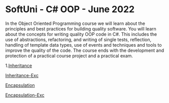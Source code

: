 # SoftUni - C# OOP - June 2022


In the Object Oriented Programming course we will learn about the principles and best practices for building quality software. You will learn about the concepts for writing quality OOP code in C#. This includes the use of abstractions, refactoring, and writing of single tests, reflection, handling of template data types, use of events and techniques and tools to improve the quality of the code. The course ends with the development and protection of a practical course project and a practical exam.


1.[Inheritance](https://github.com/krasi11/C-Sharp-OOP/tree/main/Inheritance)

[Inheritance-Exc](https://github.com/krasi11/C-Sharp-OOP/tree/main/Inheritance-Exercice)

[Encapsulation]()

[Encapsulation-Exc](https://github.com/krasi11/C-Sharp-OOP/tree/main/Encapsulation-Excercise)

